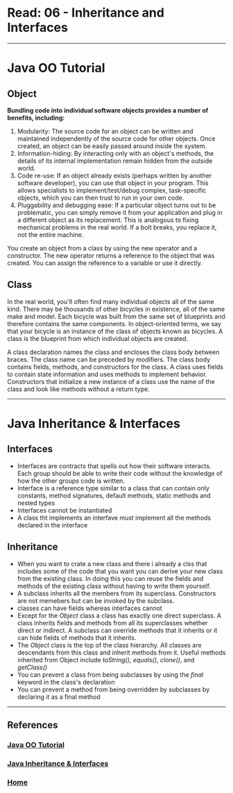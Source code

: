 # Read: 06 - Inheritance and Interfaces
***
# Java OO Tutorial

## Object
**Bundling code into individual software objects provides a number of benefits, including:**

1. Modularity: The source code for an object can be written and maintained independently of the source code for other objects. Once created, an object can be easily passed around inside the system.
1. Information-hiding: By interacting only with an object's methods, the details of its internal implementation remain hidden from the outside world.
1. Code re-use: If an object already exists (perhaps written by another software developer), you can use that object in your program. This allows specialists to implement/test/debug complex, task-specific objects, which you can then trust to run in your own code.
1. Pluggability and debugging ease: If a particular object turns out to be problematic, you can simply remove it from your application and plug in a different object as its replacement. This is analogous to fixing mechanical problems in the real world. If a bolt breaks, you replace it, not the entire machine.

You create an object from a class by using the new operator and a constructor. The new operator returns a reference to the object that was created. You can assign the reference to a variable or use it directly.

## Class
In the real world, you'll often find many individual objects all of the same kind. There may be thousands of other bicycles in existence, all of the same make and model. Each bicycle was built from the same set of blueprints and therefore contains the same components. In object-oriented terms, we say that your bicycle is an instance of the class of objects known as bicycles. A class is the blueprint from which individual objects are created.

A class declaration names the class and encloses the class body between braces. The class name can be preceded by modifiers. The class body contains fields, methods, and constructors for the class. A class uses fields to contain state information and uses methods to implement behavior. Constructors that initialize a new instance of a class use the name of the class and look like methods without a return type.

***

# Java Inheritance & Interfaces

## Interfaces

- Interfaces are contracts that spells out how their software interacts. Each group should be able to write their code without the knowledge of how the other groups code is written.
- Interface is a reference type similar to a class that can contain only constants, method signatures, default methods, static methods and nested types
- Interfaces cannot be instantiated
- A class tht implements an interfave must implement all the methods declared in the interface

## Inheritance
- When you want to crate a new class and there i already a clss that includes some of the code that you want you can derive your new class from the existing class. In doing this you can reuse the fields and methods of the existing class without having to write them yourself.
- A subclass inherits all the members from its superclass. Constructors are not memebers but can be invoked by the subclass.
- classes can have fields whereas interfaces cannot
- Except for the *Object* class a class has exactly one direct superclass. A class inherits fields and methods from all its superclasses whether direct or indirect. A subclass can override methods that it inherits or it can hide fields of methods that it inherits.
- The *Object* class is the top of the class hierarchy. All classes are descendants from this class and inherit methods from it. Useful methods inherited from Object include *toString()*, *equals()*, *clone()*, and *getClass()*
- You can prevent a class from being subclasses by using the *final* keyword in the class's declaration
- You can prevent a method from being overridden by subclasses by declaring it as a final method

***
## References

### [Java OO Tutorial](https://docs.oracle.com/javase/tutorial/java/concepts)

### [Java Inheritance & Interfaces](https://docs.oracle.com/javase/tutorial/java/IandI/index.html)


### [Home](../Readme.md)
